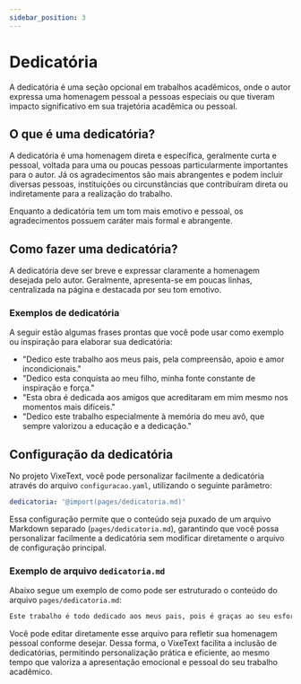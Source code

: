 ```yaml
---
sidebar_position: 3
---
```


# Dedicatória

A dedicatória é uma seção opcional em trabalhos acadêmicos, onde o autor expressa uma homenagem pessoal a pessoas especiais ou que tiveram impacto significativo em sua trajetória acadêmica ou pessoal.

## O que é uma dedicatória?

A dedicatória é uma homenagem direta e específica, geralmente curta e pessoal, voltada para uma ou poucas pessoas particularmente importantes para o autor. Já os agradecimentos são mais abrangentes e podem incluir diversas pessoas, instituições ou circunstâncias que contribuíram direta ou indiretamente para a realização do trabalho.

Enquanto a dedicatória tem um tom mais emotivo e pessoal, os agradecimentos possuem caráter mais formal e abrangente.

## Como fazer uma dedicatória?

A dedicatória deve ser breve e expressar claramente a homenagem desejada pelo autor. Geralmente, apresenta-se em poucas linhas, centralizada na página e destacada por seu tom emotivo.

### Exemplos de dedicatória

A seguir estão algumas frases prontas que você pode usar como exemplo ou inspiração para elaborar sua dedicatória:

- "Dedico este trabalho aos meus pais, pela compreensão, apoio e amor incondicionais."
- "Dedico esta conquista ao meu filho, minha fonte constante de inspiração e força."
- "Esta obra é dedicada aos amigos que acreditaram em mim mesmo nos momentos mais difíceis."
- "Dedico este trabalho especialmente à memória do meu avô, que sempre valorizou a educação e a dedicação."

## Configuração da dedicatória

No projeto VixeText, você pode personalizar facilmente a dedicatória através do arquivo `configuracao.yaml`, utilizando o seguinte parâmetro:

```yaml
dedicatoria: '@import(pages/dedicatoria.md)'
```

Essa configuração permite que o conteúdo seja puxado de um arquivo Markdown separado (`pages/dedicatoria.md`), garantindo que você possa personalizar facilmente a dedicatória sem modificar diretamente o arquivo de configuração principal.

### Exemplo de arquivo `dedicatoria.md`

Abaixo segue um exemplo de como pode ser estruturado o conteúdo do arquivo `pages/dedicatoria.md`:

```md
Este trabalho é todo dedicado aos meus pais, pois é graças ao seu esforço que hoje posso concluir o meu curso.
```

Você pode editar diretamente esse arquivo para refletir sua homenagem pessoal conforme desejar. Dessa forma, o VixeText facilita a inclusão de dedicatórias, permitindo personalização prática e eficiente, ao mesmo tempo que valoriza a apresentação emocional e pessoal do seu trabalho acadêmico.
